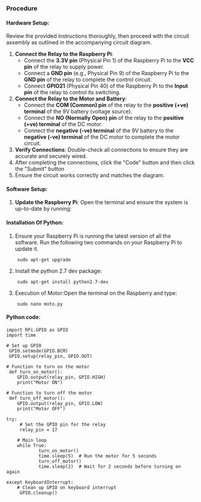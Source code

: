 ### Procedure
#### Hardware Setup:
Review the provided instructions thoroughly, then proceed with the circuit assembly as outlined in the accompanying circuit diagram.
1. **Connect the Relay to the Raspberry Pi**:
   - Connect the **3.3V pin** (Physical Pin 1) of the Raspberry Pi to the **VCC pin** of the relay to supply power.
   - Connect a **GND pin** (e.g., Physical Pin 9) of the Raspberry Pi to the **GND pin** of the relay to complete the control circuit.
   - Connect **GPIO21** (Physical Pin 40) of the Raspberry Pi to the **Input pin** of the relay to control its switching.
2. **Connect the Relay to the Motor and Battery**:
   - Connect the **COM (Common) pin** of the relay to the **positive (+ve) terminal** of the 9V battery (voltage source).
   - Connect the **NO (Normally Open) pin** of the relay to the **positive (+ve) terminal** of the DC motor.
   - Connect the **negative (-ve) terminal** of the 9V battery to the **negative (-ve) terminal** of the DC motor to complete the motor circuit.
3. **Verify Connections**: Double-check all connections to ensure they are accurate and securely wired.
4. After completing the connections, click the "Code" button and then click the "Submit" button 
5. Ensure the circuit works correctly and matches the diagram.

#### Software Setup:
1. **Update the Raspberry Pi**: Open the terminal and ensure the system is up-to-date by running:

#### Installation Of Python:
1. Ensure your Raspberry Pi is running the latest version of all the software. Run the following two commands on your Raspberry Pi to update it.
``` sudo apt-get update
    sudo apt-get upgrade
```
2. Install the python 2.7 dev package:
```
    sudo apt-get install python2.7-dev
```
3. Execution of Motor:Open the terminal on the Raspberry and type:
```  
    sudo nano moto.py
```
#### Python code:

    import RPi.GPIO as GPIO
    import time

    # Set up GPIO
     GPIO.setmode(GPIO.BCM)
     GPIO.setup(relay_pin, GPIO.OUT)

    # Function to turn on the motor
     def turn_on_motor():
        GPIO.output(relay_pin, GPIO.HIGH)
        print("Motor ON")

    # Function to turn off the motor
     def turn_off_motor():
        GPIO.output(relay_pin, GPIO.LOW)
        print("Motor OFF")

    try:
         # Set the GPIO pin for the relay
         relay_pin = 17 

        # Main loop
        while True:
                turn_on_motor()
                time.sleep(5)  # Run the motor for 5 seconds
                turn_off_motor()
                time.sleep(2)  # Wait for 2 seconds before turning on again

    except KeyboardInterrupt:
        # Clean up GPIO on keyboard interrupt
         GPIO.cleanup()
